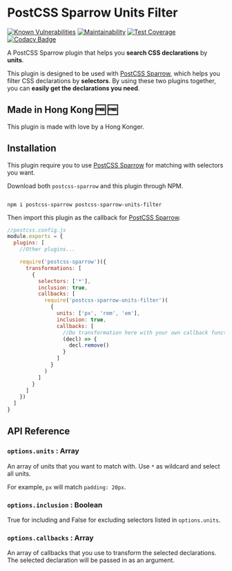 # PostCSS Sparrow Units Filter

[![Known Vulnerabilities](https://snyk.io/test/github/winston0410/postcss-sparrow-units-filter/badge.svg?targetFile=package.json)](https://snyk.io/test/github/winston0410/postcss-sparrow-units-filter?targetFile=package.json) [![Maintainability](https://api.codeclimate.com/v1/badges/7598a43da13cbf471577/maintainability)](https://codeclimate.com/github/winston0410/postcss-sparrow-units-filter/maintainability) [![Test Coverage](https://api.codeclimate.com/v1/badges/7598a43da13cbf471577/test_coverage)](https://codeclimate.com/github/winston0410/postcss-sparrow-units-filter/test_coverage) [![Codacy Badge](https://app.codacy.com/project/badge/Grade/b1aed991addf4edbaff9fca984269803)](https://www.codacy.com/manual/winston0410/postcss-sparrow-units-filter?utm_source=github.com&amp;utm_medium=referral&amp;utm_content=winston0410/postcss-sparrow-units-filter&amp;utm_campaign=Badge_Grade)

A PostCSS Sparrow plugin that helps you **search CSS declarations** by **units**.

This plugin is designed to be used with [PostCSS Sparrow](https://www.npmjs.com/package/postcss-sparrow), which helps you filter CSS declarations by **selectors**.  By using these two plugins together, you can **easily get the declarations you need**.

## Made in Hong Kong :free: :free:

This plugin is made with love by a Hong Konger.

## Installation

This plugin require you to use [PostCSS Sparrow](https://www.npmjs.com/package/postcss-sparrow) for matching with selectors you want.

Download both `postcss-sparrow` and this plugin through NPM.

```shell

npm i postcss-sparrow postcss-sparrow-units-filter

```

Then import this plugin as the callback for [PostCSS Sparrow](https://www.npmjs.com/package/postcss-sparrow).

```javascript
//postcss.config.js
module.exports = {
  plugins: [
    //Other plugins...

    require('postcss-sparrow')({
      transformations: [
        {
          selectors: ['*'],
          inclusion: true,
          callbacks: [
            require('postcss-sparrow-units-filter')(
              {
                units: ['px', 'rem', 'em'],
                inclusion: true,
                callbacks: [
                  //Do transformation here with your own callback functions
                  (decl) => {
                    decl.remove()
                  }
                ]
              }
            )
          ]
        }
      ]
    })
  ]
}
```

## API Reference

### `options.units` : Array

An array of units that you want to match with. Use `*` as wildcard and select all units.

For example, `px` will match `padding: 20px`.

### `options.inclusion` : Boolean

True for including and False for excluding selectors listed in `options.units`.

### `options.callbacks` : Array

An array of callbacks that you use to transform the selected declarations.  The selected declaration will be passed in as an argument.
